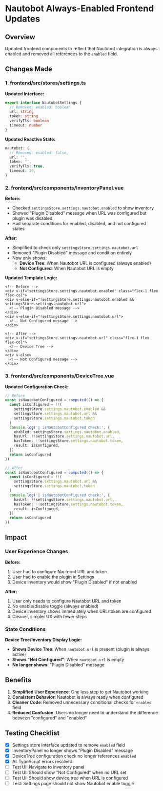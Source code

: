 # Nautobot Always-Enabled Frontend Updates

## Overview
Updated frontend components to reflect that Nautobot integration is always enabled and removed all references to the `enabled` field.

## Changes Made

### 1. **frontend/src/stores/settings.ts**

**Updated Interface:**
```typescript
export interface NautobotSettings {
  // Removed: enabled: boolean
  url: string
  token: string
  verifyTls: boolean
  timeout: number
}
```

**Updated Reactive State:**
```typescript
nautobot: {
  // Removed: enabled: false,
  url: '',
  token: '',
  verifyTls: true,
  timeout: 30,
}
```

### 2. **frontend/src/components/InventoryPanel.vue**

**Before:**
- Checked `settingsStore.settings.nautobot.enabled` to show inventory
- Showed "Plugin Disabled" message when URL was configured but plugin was disabled
- Had separate conditions for enabled, disabled, and not configured states

**After:**
- Simplified to check only `settingsStore.settings.nautobot.url`
- Removed "Plugin Disabled" message and condition entirely
- Now only shows:
  - **Device Tree**: When Nautobot URL is configured (always enabled)
  - **Not Configured**: When Nautobot URL is empty

**Updated Template Logic:**
```vue
<!-- Before -->
<div v-if="settingsStore.settings.nautobot.enabled" class="flex-1 flex flex-col">
<div v-else-if="!settingsStore.settings.nautobot.enabled && settingsStore.settings.nautobot.url">
  <!-- Plugin Disabled message -->
</div>
<div v-else-if="!settingsStore.settings.nautobot.url">
  <!-- Not Configured message -->
</div>

<!-- After -->
<div v-if="settingsStore.settings.nautobot.url" class="flex-1 flex flex-col">
  <!-- Device Tree -->
</div>
<div v-else>
  <!-- Not Configured message -->
</div>
```

### 3. **frontend/src/components/DeviceTree.vue**

**Updated Configuration Check:**
```typescript
// Before
const isNautobotConfigured = computed(() => {
  const isConfigured = !!(
    settingsStore.settings.nautobot.enabled &&
    settingsStore.settings.nautobot.url &&
    settingsStore.settings.nautobot.token
  )
  console.log('🔧 isNautobotConfigured check:', {
    enabled: settingsStore.settings.nautobot.enabled,
    hasUrl: !!settingsStore.settings.nautobot.url,
    hasToken: !!settingsStore.settings.nautobot.token,
    result: isConfigured,
  })
  return isConfigured
})

// After
const isNautobotConfigured = computed(() => {
  const isConfigured = !!(
    settingsStore.settings.nautobot.url &&
    settingsStore.settings.nautobot.token
  )
  console.log('🔧 isNautobotConfigured check:', {
    hasUrl: !!settingsStore.settings.nautobot.url,
    hasToken: !!settingsStore.settings.nautobot.token,
    result: isConfigured,
  })
  return isConfigured
})
```

## Impact

### User Experience Changes

**Before:**
1. User had to configure Nautobot URL and token
2. User had to enable the plugin in Settings
3. Device inventory would show "Plugin Disabled" if not enabled

**After:**
1. User only needs to configure Nautobot URL and token
2. No enable/disable toggle (always enabled)
3. Device inventory shows immediately when URL/token are configured
4. Cleaner, simpler UX with fewer steps

### State Conditions

**Device Tree/Inventory Display Logic:**
- **Shows Device Tree**: When `nautobot.url` is present (plugin is always active)
- **Shows "Not Configured"**: When `nautobot.url` is empty
- **No longer shows**: "Plugin Disabled" message

## Benefits

1. **Simplified User Experience**: One less step to get Nautobot working
2. **Consistent Behavior**: Nautobot is always ready when configured
3. **Cleaner Code**: Removed unnecessary conditional checks for `enabled` field
4. **Reduced Confusion**: Users no longer need to understand the difference between "configured" and "enabled"

## Testing Checklist

- [x] Settings store interface updated to remove `enabled` field
- [x] InventoryPanel no longer shows "Plugin Disabled" message
- [x] DeviceTree configuration check no longer references `enabled`
- [x] All TypeScript errors resolved
- [ ] Test UI: Navigate to inventory panel
- [ ] Test UI: Should show "Not Configured" when no URL set
- [ ] Test UI: Should show device tree when URL is configured
- [ ] Test: Settings page should not show Nautobot enable toggle
